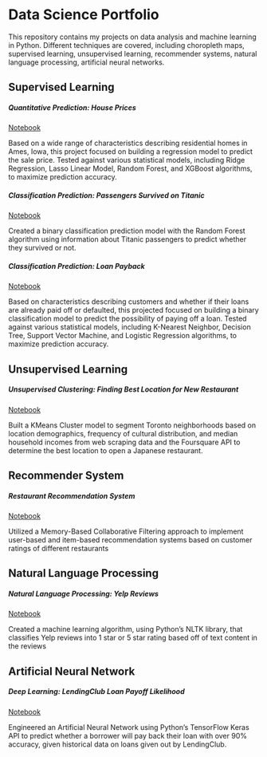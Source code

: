 # Data Science Portfolio
This repository contains my projects on data analysis and machine learning in Python. Different techniques are covered, including choropleth maps, supervised learning, unsupervised learning, recommender systems, natural language processing, artificial neural networks.

## Supervised Learning
##### **Quantitative Prediction: House Prices**

[Notebook](https://github.com/jx22553/data-science-projects/blob/master/notebooks/Predicting%20House%20Prices.ipynb) 

Based on a wide range of characteristics describing residential homes in Ames, Iowa, this project focused on building a regression model to predict the sale price. Tested against various statistical models, including Ridge Regression, Lasso Linear Model, Random Forest, and XGBoost algorithms, to maximize prediction accuracy.

##### **Classification Prediction: Passengers Survived on Titanic**

[Notebook](https://github.com/jx22553/data-science-projects/blob/master/notebooks/Predicting%20Passenger%20Survival%20on%20Titanic%20Tragedy.ipynb) 

Created a binary classification prediction model with the Random Forest algorithm using information about Titanic passengers to predict whether they survived or not.

##### **Classification Prediction: Loan Payback**

[Notebook](https://github.com/jx22553/data-science-projects/blob/master/notebooks/Loan%20Payback%20Classification.ipynb) 

Based on characteristics describing customers and whether if their loans are already paid off or defaulted, this projected focused on building a binary classification model to predict the possibility of paying off a loan. Tested against various statistical models, including K-Nearest Neighbor, Decision Tree, Support Vector Machine, and Logistic Regression algorithms, to maximize prediction accuracy.

## Unsupervised Learning
##### **Unsupervised Clustering: Finding Best Location for New Restaurant**

[Notebook](https://github.com/jx22553/data-science-projects/blob/master/notebooks/Start-up%20Restaurant%20Finding%20Best%20Location%20with%20Clustering.ipynb) 

Built a KMeans Cluster model to segment Toronto neighborhoods based on location demographics, frequency of cultural distribution, and median household incomes from web scraping data and the Foursquare API to determine the best location to open a Japanese restaurant.

## Recommender System
##### **Restaurant Recommendation System**

[Notebook](https://github.com/jx22553/data-science-projects/blob/master/notebooks/Restaurant%20Recommendation%20System.ipynb) 

Utilized a Memory-Based Collaborative Filtering approach to implement user-based and item-based recommendation systems based on customer ratings of different restaurants

## Natural Language Processing
##### **Natural Language Processing: Yelp Reviews**

[Notebook](https://github.com/jx22553/data-science-projects/blob/master/notebooks/Natural%20Language%20Processing%20on%20Yelp%20Reviews.ipynb) 

Created a machine learning algorithm, using Python’s NLTK library, that classifies Yelp reviews into 1 star or 5 star rating based off of text content in the reviews

## Artificial Neural Network
##### **Deep Learning: LendingClub Loan Payoff Likelihood**

[Notebook](https://github.com/jx22553/data-science-projects/blob/master/notebooks/LendingClub%20Loan%20Payoff%20Likelihood%20using%20ANN.ipynb) 

Engineered an Artificial Neural Network using Python’s TensorFlow Keras API to predict whether a borrower will pay back their loan with over 90% accuracy, given historical data on loans given out by LendingClub.